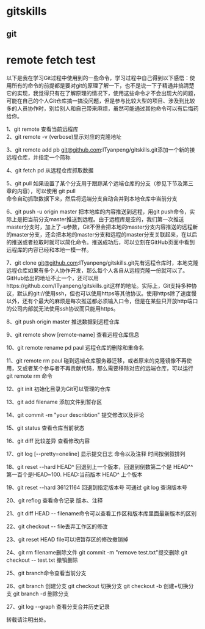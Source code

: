 # gitskills
## git
# remote fetch test

以下是我在学习Git过程中使用到的一些命令，学习过程中自己得到以下感悟：使用所有的命令的前提都是要对git的原理了解一下，也不是说一下子精通并搞清楚它的实现，我觉得只有在了解原理的情况下，使用这些命令才不会出现大的问题，可能在自己的个人Git仓库搞一搞没问题，但是参与比较大型的项目、涉及到比较多的人员协作时，别给别人和自己带来麻烦，虽然可能通过其他命令可以有后悔药给你。

1、git remote 查看当前远程库  
2、git remote -v (verbose)显示对应的克隆地址

3、git remote add pb git@github.com:ITyanpeng/gitskills.git添加一个新的接远程仓库，并指定一个简称

4、git fetch pd 从远程仓库抓取数据

5、git pull 如果设置了某个分支用于跟踪某个远端仓库的分支（参见下节及第三章的内容），可以使用 git pull   
命令自动抓取数据下来，然后将远端分支自动合并到本地仓库中当前分支

6、git push -u origin master 把本地库的内容推送到远程，用git push命令，实际上是把当前分支master推送到远程。由于远程库是空的，我们第一次推送master分支时，加上了-u参数，Git不但会把本地的master分支内容推送的远程新的master分支，还会把本地的master分支和远程的master分支关联起来，在以后的推送或者拉取时就可以简化命令。推送成功后，可以立刻在GitHub页面中看到远程库的内容已经和本地一模一样。

7、git clone git@github.com:ITyanpeng/gitskills.git先有远程仓库时，本地克隆远程仓库如果有多个人协作开发，那么每个人各自从远程克隆一份就可以了。GitHub给出的地址不止一个，还可以用https://github.com/ITyanpeng/gitskills.git这样的地址。实际上，Git支持多种协议，默认的git://使用ssh，但也可以使用https等其他协议。使用https除了速度慢以外，还有个最大的麻烦是每次推送都必须输入口令，但是在某些只开放http端口的公司内部就无法使用ssh协议而只能用https。

8、git push origin master 推送数据到远程仓库

9、git remote show [remote-name] 查看远程仓库信息

10、git remote rename pd paul 远程仓库的删除和重命名

11、git remote rm paul 碰到远端仓库服务器迁移，或者原来的克隆镜像不再使用，又或者某个参与者不再贡献代码，那么需要移除对应的远端仓库，可以运行 git remote rm 命令

12、git init 初始化目录为Git可以管理的仓库  

13、git add filename 添加文件到暂存区  

14、git commit -m "your describtion" 提交修改以及评论

15、git status 查看仓库当前状态  

16、git diff 比较差异 查看修改内容

17、git log [--pretty=oneline] 显示提交日志 命令以及注释 时间按倒叙排列

18、git reset --hard HEAD^ 回退到上一个版本，回退到倒数第二个是 HEAD^^ 第一百个是HEAD~100.  HEAD:当前版本 HEAD^ 上个版本

19、git reset --hard 36121164 回退到指定版本号 可通过 git log 查询版本号

20、git reflog 查看命令记录 版本、注释

21、git diff HEAD -- filename命令可以查看工作区和版本库里面最新版本的区别  

22、git checkout -- file丢弃工作区的修改  

23、git reset HEAD file可以把暂存区的修改撤销掉  

24、git rm filename删除文件 git commit -m "remove test.txt"提交删除 git checkout -- test.txt 撤销删除  

25、git branch命令查看当前分支  

26、git branch <name> 创建分支 git checkout <name>切换分支 git checkout -b <name>创建+切换分支 git branch -d <name>删除分支  

27、git log --graph 查看分支合并历史记录  

转载请注明出处。


